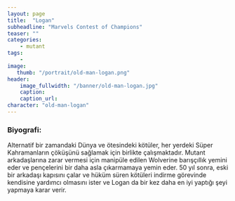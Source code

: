 ```yaml
---
layout: page
title:  "Logan"
subheadline: "Marvels Contest of Champions"
teaser: ""
categories:
    - mutant
tags:
    -
image:
   thumb: "/portrait/old-man-logan.png"
header:
    image_fullwidth: "/banner/old-man-logan.jpg"
    caption: 
    caption_url:    
character: "old-man-logan"
---
```


### Biyografi:

Alternatif bir zamandaki Dünya ve ötesindeki kötüler, her yerdeki Süper Kahramanların çöküşünü sağlamak için birlikte çalışmaktadır. Mutant arkadaşlarına zarar vermesi için manipüle edilen Wolverine barışçıllık yemini eder ve pençelerini bir daha asla çıkarmamaya yemin eder. 50 yıl sonra, eski bir arkadaşı kapısını çalar ve hüküm süren kötüleri indirme görevinde kendisine yardımcı olmasını ister ve Logan da bir kez daha en iyi yaptığı şeyi yapmaya karar verir.
